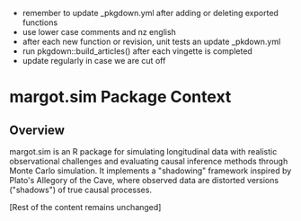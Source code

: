 - remember to update _pkgdown.yml after adding or deleting exported functions
- use lower case comments and nz english
- after each new function or revision, unit tests an update _pkdown.yml
- run pkgdown::build_articles() after each vingette is completed
- update regularly in case we are cut off

# margot.sim Package Context

## Overview
margot.sim is an R package for simulating longitudinal data with realistic observational challenges and evaluating causal inference methods through Monte Carlo simulation. It implements a "shadowing" framework inspired by Plato's Allegory of the Cave, where observed data are distorted versions ("shadows") of true causal processes.

[Rest of the content remains unchanged]